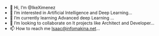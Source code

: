 - 👋 Hi, I’m @IkeXimenez
- 👀 I’m interested in Artificial Intelligence and Deep Learning...
- 🌱 I’m currently learning Advanced deep Learning ...
- 💞️ I’m looking to collaborate on It projects like Architect and Developer...
- 📫 How to reach me Isaac@infomakina.net...

<!---
IkeXimenez/IkeXimenez is a ✨ special ✨ repository because its `README.md` (this file) appears on your GitHub profile.
You can click the Preview link to take a look at your changes.
--->
